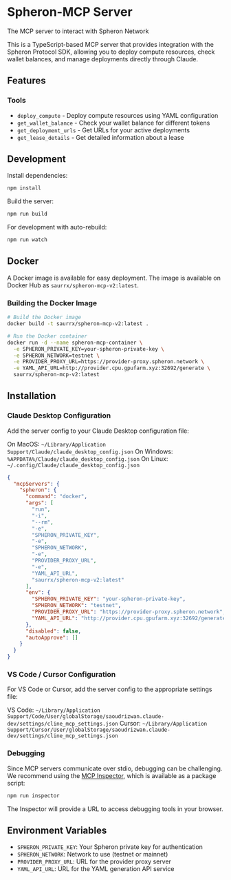 # Spheron-MCP Server

The MCP server to interact with Spheron Network

This is a TypeScript-based MCP server that provides integration with the Spheron Protocol SDK, allowing you to deploy compute resources, check wallet balances, and manage deployments directly through Claude.

## Features

### Tools

- `deploy_compute` - Deploy compute resources using YAML configuration
- `get_wallet_balance` - Check your wallet balance for different tokens
- `get_deployment_urls` - Get URLs for your active deployments
- `get_lease_details` - Get detailed information about a lease

## Development

Install dependencies:

```bash
npm install
```

Build the server:

```bash
npm run build
```

For development with auto-rebuild:

```bash
npm run watch
```

## Docker

A Docker image is available for easy deployment. The image is available on Docker Hub as `saurrx/spheron-mcp-v2:latest`.

### Building the Docker Image

```bash
# Build the Docker image
docker build -t saurrx/spheron-mcp-v2:latest .

# Run the Docker container
docker run -d --name spheron-mcp-container \
  -e SPHERON_PRIVATE_KEY=your-spheron-private-key \
  -e SPHERON_NETWORK=testnet \
  -e PROVIDER_PROXY_URL=https://provider-proxy.spheron.network \
  -e YAML_API_URL=http://provider.cpu.gpufarm.xyz:32692/generate \
  saurrx/spheron-mcp-v2:latest
```

## Installation

### Claude Desktop Configuration

Add the server config to your Claude Desktop configuration file:

On MacOS: `~/Library/Application Support/Claude/claude_desktop_config.json`
On Windows: `%APPDATA%/Claude/claude_desktop_config.json`
On Linux: `~/.config/Claude/claude_desktop_config.json`

```json
{
  "mcpServers": {
    "spheron": {
      "command": "docker",
      "args": [
        "run",
        "-i",
        "--rm",
        "-e",
        "SPHERON_PRIVATE_KEY",
        "-e",
        "SPHERON_NETWORK",
        "-e",
        "PROVIDER_PROXY_URL",
        "-e",
        "YAML_API_URL",
        "saurrx/spheron-mcp-v2:latest"
      ],
      "env": {
        "SPHERON_PRIVATE_KEY": "your-spheron-private-key",
        "SPHERON_NETWORK": "testnet",
        "PROVIDER_PROXY_URL": "https://provider-proxy.spheron.network",
        "YAML_API_URL": "http://provider.cpu.gpufarm.xyz:32692/generate"
      },
      "disabled": false,
      "autoApprove": []
    }
  }
}
```

### VS Code / Cursor Configuration

For VS Code or Cursor, add the server config to the appropriate settings file:

VS Code: `~/Library/Application Support/Code/User/globalStorage/saoudrizwan.claude-dev/settings/cline_mcp_settings.json`
Cursor: `~/Library/Application Support/Cursor/User/globalStorage/saoudrizwan.claude-dev/settings/cline_mcp_settings.json`

### Debugging

Since MCP servers communicate over stdio, debugging can be challenging. We recommend using the [MCP Inspector](https://github.com/modelcontextprotocol/inspector), which is available as a package script:

```bash
npm run inspector
```

The Inspector will provide a URL to access debugging tools in your browser.

## Environment Variables

- `SPHERON_PRIVATE_KEY`: Your Spheron private key for authentication
- `SPHERON_NETWORK`: Network to use (testnet or mainnet)
- `PROVIDER_PROXY_URL`: URL for the provider proxy server
- `YAML_API_URL`: URL for the YAML generation API service
